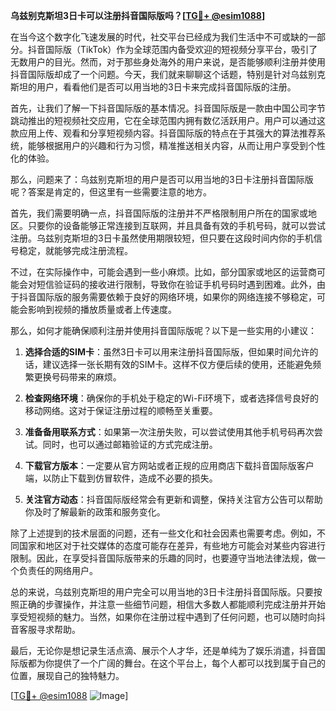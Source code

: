 **乌兹别克斯坦3日卡可以注册抖音国际版吗？[[TG💪+ @esim1088](https://t.me/s/esim1088)]**

在当今这个数字化飞速发展的时代，社交平台已经成为我们生活中不可或缺的一部分。抖音国际版（TikTok）作为全球范围内备受欢迎的短视频分享平台，吸引了无数用户的目光。然而，对于那些身处海外的用户来说，是否能够顺利注册并使用抖音国际版却成了一个问题。今天，我们就来聊聊这个话题，特别是针对乌兹别克斯坦的用户，看看他们是否可以用当地的3日卡来完成抖音国际版的注册。

首先，让我们了解一下抖音国际版的基本情况。抖音国际版是一款由中国公司字节跳动推出的短视频社交应用，它在全球范围内拥有数亿活跃用户。用户可以通过这款应用上传、观看和分享短视频内容。抖音国际版的特点在于其强大的算法推荐系统，能够根据用户的兴趣和行为习惯，精准推送相关内容，从而让用户享受到个性化的体验。

那么，问题来了：乌兹别克斯坦的用户是否可以用当地的3日卡注册抖音国际版呢？答案是肯定的，但这里有一些需要注意的地方。

首先，我们需要明确一点，抖音国际版的注册并不严格限制用户所在的国家或地区。只要你的设备能够正常连接到互联网，并且具备有效的手机号码，就可以尝试注册。乌兹别克斯坦的3日卡虽然使用期限较短，但只要在这段时间内你的手机信号稳定，就能够完成注册流程。

不过，在实际操作中，可能会遇到一些小麻烦。比如，部分国家或地区的运营商可能会对短信验证码的接收进行限制，导致你在验证手机号码时遇到困难。此外，由于抖音国际版的服务需要依赖于良好的网络环境，如果你的网络连接不够稳定，可能会影响到视频的播放质量或者上传速度。

那么，如何才能确保顺利注册并使用抖音国际版呢？以下是一些实用的小建议：

1. **选择合适的SIM卡**：虽然3日卡可以用来注册抖音国际版，但如果时间允许的话，建议选择一张长期有效的SIM卡。这样不仅方便后续的使用，还能避免频繁更换号码带来的麻烦。

2. **检查网络环境**：确保你的手机处于稳定的Wi-Fi环境下，或者选择信号良好的移动网络。这对于保证注册过程的顺畅至关重要。

3. **准备备用联系方式**：如果第一次注册失败，可以尝试使用其他手机号码再次尝试。同时，也可以通过邮箱验证的方式完成注册。

4. **下载官方版本**：一定要从官方网站或者正规的应用商店下载抖音国际版客户端，以防止下载到仿冒软件，造成不必要的损失。

5. **关注官方动态**：抖音国际版经常会有更新和调整，保持关注官方公告可以帮助你及时了解最新的政策和服务变化。

除了上述提到的技术层面的问题，还有一些文化和社会因素也需要考虑。例如，不同国家和地区对于社交媒体的态度可能存在差异，有些地方可能会对某些内容进行限制。因此，在享受抖音国际版带来的乐趣的同时，也要遵守当地法律法规，做一个负责任的网络用户。

总的来说，乌兹别克斯坦的用户完全可以用当地的3日卡注册抖音国际版。只要按照正确的步骤操作，并注意一些细节问题，相信大多数人都能顺利完成注册并开始享受短视频的魅力。当然，如果你在注册过程中遇到了任何问题，也可以随时向抖音客服寻求帮助。

最后，无论你是想记录生活点滴、展示个人才华，还是单纯为了娱乐消遣，抖音国际版都为你提供了一个广阔的舞台。在这个平台上，每个人都可以找到属于自己的位置，展现自己的独特魅力。

[[TG💪+ @esim1088](https://t.me/s/esim1088) ![Image](https://i.postimg.cc/4NQfJmqS/Snipaste-2025-05-13-00-14-12.png)]